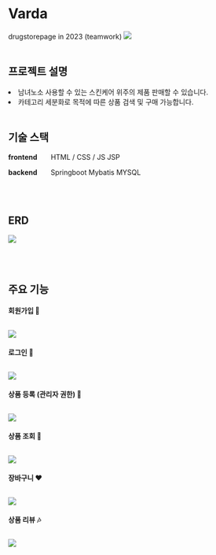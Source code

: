 # Varda
drugstorepage in 2023 (teamwork)
![](/varda_doc/varda_logo.png)
<BR>
<BR>

## 프로젝트 설명
<li> 남녀노소 사용할 수 있는 스킨케어 위주의 제품 판매할 수 있습니다.
<li> 카테고리 세분화로 목적에 따른 상품 검색 및 구매 가능합니다. 

<BR>
<BR>

## 기술 스택

**frontend** &nbsp;&nbsp;&nbsp;&nbsp;&nbsp; HTML / CSS / JS JSP

__backend__ &nbsp;&nbsp;&nbsp;&nbsp;&nbsp; Springboot Mybatis MYSQL

<BR>
<BR>

## ERD
![](/varda_doc/varda_erd.png)

<BR>
<BR>

## 주요 기능
#### 회원가입 :tada: 
![](/varda_doc/signup.png)
---
#### 로그인 :beginner:
![](/varda_doc/login.png)
---
#### 상품 등록 (관리자 권한) :crown:
![](/varda_doc/apply.png)
---
#### 상품 조회 :department_store:
![](/varda_doc/search.png)
---
#### 장바구니 :heart:
![](/varda_doc/cart.png)
---
#### 상품 리뷰 :notes:
![](/varda_doc/review.png)
---


